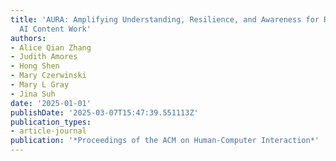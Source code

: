 ```yaml
---
title: 'AURA: Amplifying Understanding, Resilience, and Awareness for Responsible
  AI Content Work'
authors:
- Alice Qian Zhang
- Judith Amores
- Hong Shen
- Mary Czerwinski
- Mary L Gray
- Jina Suh
date: '2025-01-01'
publishDate: '2025-03-07T15:47:39.551113Z'
publication_types:
- article-journal
publication: '*Proceedings of the ACM on Human-Computer Interaction*'
---
```

